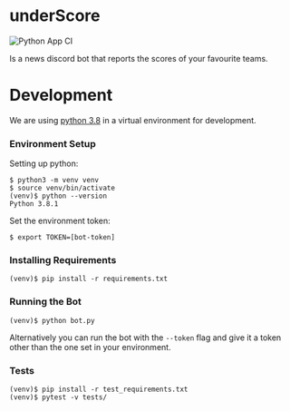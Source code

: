 # underScore
![Python App CI](https://github.com/exmaple/underScore/workflows/Python%20App%20CI/badge.svg)

Is a news discord bot that reports the scores of your favourite teams.

# Development
We are using [python 3.8](https://www.python.org/downloads/) in a virtual environment for development.

### Environment Setup
Setting up python:
```
$ python3 -m venv venv
$ source venv/bin/activate
(venv)$ python --version
Python 3.8.1
```

Set the environment token:
```
$ export TOKEN=[bot-token]
```

### Installing Requirements
```
(venv)$ pip install -r requirements.txt
```

### Running the Bot
```
(venv)$ python bot.py
```
Alternatively you can run the bot with the `--token` flag and give it a token other than the one set in your environment.

### Tests
```
(venv)$ pip install -r test_requirements.txt
(venv)$ pytest -v tests/
```
